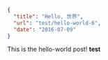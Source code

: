 ```json
{
  "title": "Hello, 世界",
  "url": "test/hello-world-6",
  "date": "2016-07-09"
}
```

This is the hello-world post! __test__
